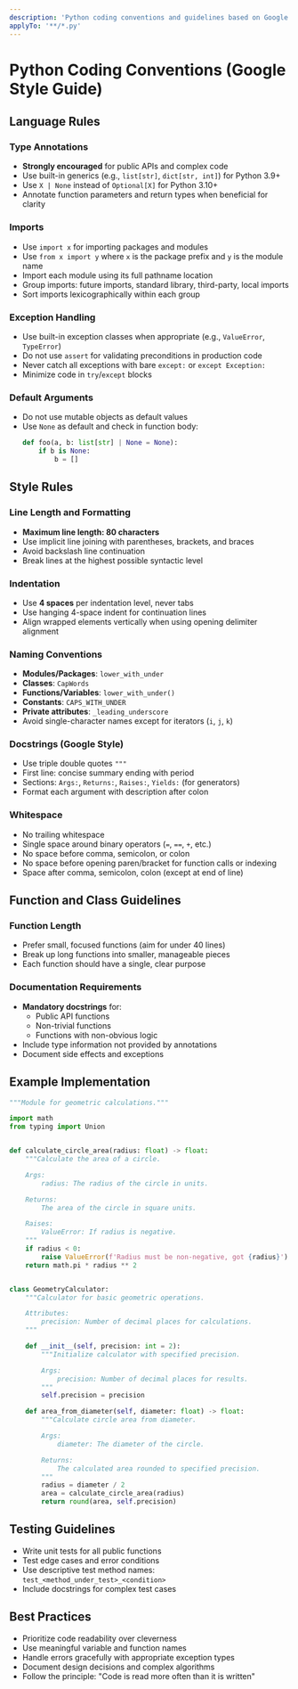 ```yaml
---
description: 'Python coding conventions and guidelines based on Google Python Style Guide'
applyTo: '**/*.py'
---
```


# Python Coding Conventions (Google Style Guide)

## Language Rules

### Type Annotations
- **Strongly encouraged** for public APIs and complex code
- Use built-in generics (e.g., `list[str]`, `dict[str, int]`) for Python 3.9+
- Use `X | None` instead of `Optional[X]` for Python 3.10+
- Annotate function parameters and return types when beneficial for clarity

### Imports
- Use `import x` for importing packages and modules
- Use `from x import y` where `x` is the package prefix and `y` is the module name
- Import each module using its full pathname location
- Group imports: future imports, standard library, third-party, local imports
- Sort imports lexicographically within each group

### Exception Handling
- Use built-in exception classes when appropriate (e.g., `ValueError`, `TypeError`)
- Do not use `assert` for validating preconditions in production code
- Never catch all exceptions with bare `except:` or `except Exception:`
- Minimize code in `try`/`except` blocks

### Default Arguments
- Do not use mutable objects as default values
- Use `None` as default and check in function body:
  ```python
  def foo(a, b: list[str] | None = None):
      if b is None:
          b = []
  ```

## Style Rules

### Line Length and Formatting
- **Maximum line length: 80 characters**
- Use implicit line joining with parentheses, brackets, and braces
- Avoid backslash line continuation
- Break lines at the highest possible syntactic level

### Indentation
- Use **4 spaces** per indentation level, never tabs
- Use hanging 4-space indent for continuation lines
- Align wrapped elements vertically when using opening delimiter alignment

### Naming Conventions
- **Modules/Packages**: `lower_with_under`
- **Classes**: `CapWords`
- **Functions/Variables**: `lower_with_under()`
- **Constants**: `CAPS_WITH_UNDER`
- **Private attributes**: `_leading_underscore`
- Avoid single-character names except for iterators (`i`, `j`, `k`)

### Docstrings (Google Style)
- Use triple double quotes `"""`
- First line: concise summary ending with period
- Sections: `Args:`, `Returns:`, `Raises:`, `Yields:` (for generators)
- Format each argument with description after colon

### Whitespace
- No trailing whitespace
- Single space around binary operators (`=`, `==`, `+`, etc.)
- No space before comma, semicolon, or colon
- No space before opening paren/bracket for function calls or indexing
- Space after comma, semicolon, colon (except at end of line)

## Function and Class Guidelines

### Function Length
- Prefer small, focused functions (aim for under 40 lines)
- Break up long functions into smaller, manageable pieces
- Each function should have a single, clear purpose

### Documentation Requirements
- **Mandatory docstrings** for:
  - Public API functions
  - Non-trivial functions
  - Functions with non-obvious logic
- Include type information not provided by annotations
- Document side effects and exceptions

## Example Implementation

```python
"""Module for geometric calculations."""

import math
from typing import Union


def calculate_circle_area(radius: float) -> float:
    """Calculate the area of a circle.

    Args:
        radius: The radius of the circle in units.

    Returns:
        The area of the circle in square units.

    Raises:
        ValueError: If radius is negative.
    """
    if radius < 0:
        raise ValueError(f'Radius must be non-negative, got {radius}')
    return math.pi * radius ** 2


class GeometryCalculator:
    """Calculator for basic geometric operations.

    Attributes:
        precision: Number of decimal places for calculations.
    """

    def __init__(self, precision: int = 2):
        """Initialize calculator with specified precision.

        Args:
            precision: Number of decimal places for results.
        """
        self.precision = precision

    def area_from_diameter(self, diameter: float) -> float:
        """Calculate circle area from diameter.

        Args:
            diameter: The diameter of the circle.

        Returns:
            The calculated area rounded to specified precision.
        """
        radius = diameter / 2
        area = calculate_circle_area(radius)
        return round(area, self.precision)
```

## Testing Guidelines
- Write unit tests for all public functions
- Test edge cases and error conditions
- Use descriptive test method names: `test_<method_under_test>_<condition>`
- Include docstrings for complex test cases

## Best Practices
- Prioritize code readability over cleverness
- Use meaningful variable and function names
- Handle errors gracefully with appropriate exception types
- Document design decisions and complex algorithms
- Follow the principle: "Code is read more often than it is written"